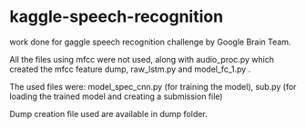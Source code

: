 # kaggle-speech-recognition
work done for gaggle speech recognition challenge by Google Brain Team.

All the files using mfcc were not used, along with audio_proc.py which created the mfcc feature dump, raw_lstm.py and model_fc_1.py .

The used files were: model_spec_cnn.py (for training the model), sub.py (for loading the trained model and creating a submission file)

Dump creation file used are available in dump folder.
